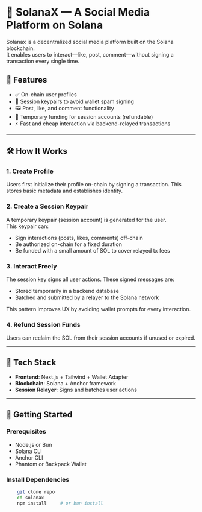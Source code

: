 # 🧬 SolanaX — A Social Media Platform on Solana

Solanax is a decentralized social media platform built on the Solana blockchain.  
It enables users to interact—like, post, comment—without signing a transaction every single time.

## 🌟 Features

- ✅ On-chain user profiles
- 🔐 Session keypairs to avoid wallet spam signing
- 🖼️ Post, like, and comment functionality
- 💸 Temporary funding for session accounts (refundable)
- ⚡️ Fast and cheap interaction via backend-relayed transactions
---

## 🛠️ How It Works

### 1. Create Profile
Users first initialize their profile on-chain by signing a transaction. This stores basic metadata and establishes identity.

### 2. Create a Session Keypair
A temporary keypair (session account) is generated for the user.  
This keypair can:

- Sign interactions (posts, likes, comments) off-chain
- Be authorized on-chain for a fixed duration
- Be funded with a small amount of SOL to cover relayed tx fees

### 3. Interact Freely
The session key signs all user actions. These signed messages are:

- Stored temporarily in a backend database
- Batched and submitted by a relayer to the Solana network

This pattern improves UX by avoiding wallet prompts for every interaction.

### 4. Refund Session Funds
Users can reclaim the SOL from their session accounts if unused or expired.

---

## 🧪 Tech Stack

- **Frontend**: Next.js + Tailwind + Wallet Adapter
- **Blockchain**: Solana + Anchor framework
- **Session Relayer**: Signs and batches user actions

---

## 🚀 Getting Started

### Prerequisites

- Node.js or Bun
- Solana CLI
- Anchor CLI
- Phantom or Backpack Wallet

### Install Dependencies

```bash
    git clone repo
    cd solanax
    npm install     # or bun install
```
